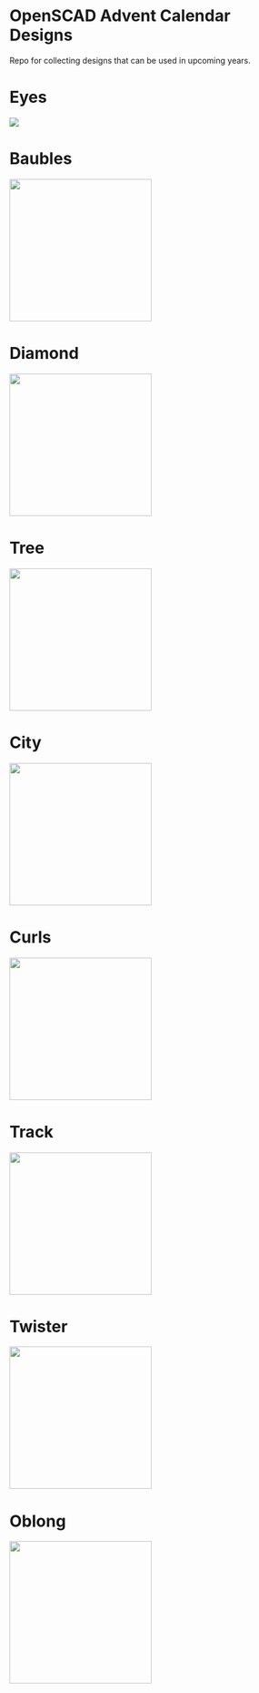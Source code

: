 # OpenSCAD Advent Calendar Designs

Repo for collecting designs that can be used in upcoming years.


# Eyes
<img src=https://github.com/openscad/openscad-advent-calendar-designs/blob/main/Eyes/eyes.gif>

# Baubles
<img src=https://github.com/openscad/openscad-advent-calendar-designs/blob/main/Baubles/Baubles.png width=250>

# Diamond
<img src=https://github.com/openscad/openscad-advent-calendar-designs/blob/main/Diamond/Brilliant.png width=250>

# Tree
<img src=https://github.com/openscad/openscad-advent-calendar-designs/blob/main/Tree/Tree.png width=250>

# City
<img src=https://github.com/openscad/openscad-advent-calendar-designs/blob/main/City/City.png width=250>

# Curls
<img src=https://github.com/openscad/openscad-advent-calendar-designs/blob/main/Curls/Curls.png width=250>

# Track
<img src=https://github.com/openscad/openscad-advent-calendar-designs/blob/main/Track/Track.png width=250>

# Twister
<img src=https://github.com/openscad/openscad-advent-calendar-designs/blob/main/Twister/Twister.png width=250>

# Oblong
<img src=https://github.com/openscad/openscad-advent-calendar-designs/blob/main/Oblong/Oblong6565.png width=250>
